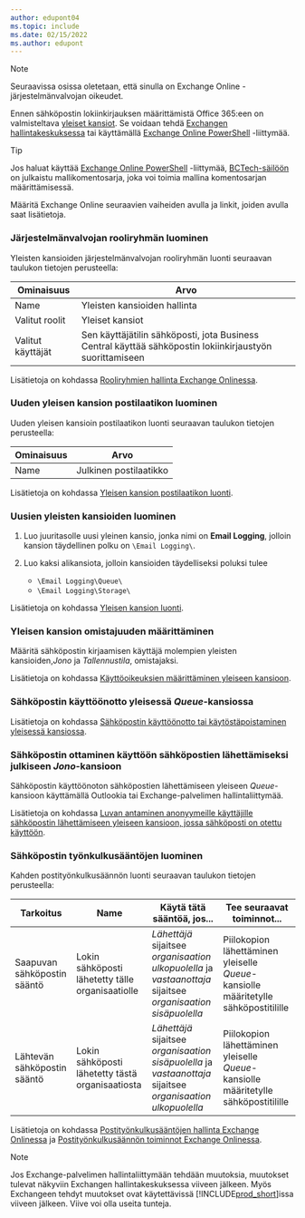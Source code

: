 ```yaml
---
author: edupont04
ms.topic: include
ms.date: 02/15/2022
ms.author: edupont
---
```


> [!NOTE]
> Seuraavissa osissa oletetaan, että sinulla on Exchange Online -järjestelmänvalvojan oikeudet.

Ennen sähköpostin lokiinkirjauksen määrittämistä Office 365:een on valmisteltava [yleiset kansiot](/exchange/collaboration-exo/public-folders/public-folders). Se voidaan tehdä [Exchangen hallintakeskuksessa](/exchange/exchange-admin-center?preserve-view=true) tai käyttämällä [Exchange Online PowerShell](/powershell/exchange/exchange-online-powershell?view=exchange-ps&?preserve-view=true) -liittymää.

> [!TIP]
> Jos haluat käyttää [Exchange Online PowerShell](/powershell/exchange/exchange-online-powershell?view=exchange-ps&preserve-view=true) -liittymää, [BCTech-säilöön](https://github.com/microsoft/BCTech/tree/master/samples/EmailLogging) on julkaistu mallikomentosarja, joka voi toimia mallina komentosarjan määrittämisessä.

Määritä Exchange Online seuraavien vaiheiden avulla ja linkit, joiden avulla saat lisätietoja.

### Järjestelmänvalvojan rooliryhmän luominen

Yleisten kansioiden järjestelmänvalvojan rooliryhmän luonti seuraavan taulukon tietojen perusteella:

|Ominaisuus        |Arvo                     |
|----------------|--------------------------|
|Name            |Yleisten kansioiden hallinta |
|Valitut roolit  |Yleiset kansiot            |
|Valitut käyttäjät  |Sen käyttäjätilin sähköposti, jota Business Central käyttää sähköpostin lokiinkirjaustyön suorittamiseen|

Lisätietoja on kohdassa [Rooliryhmien hallinta Exchange Onlinessa](/exchange/permissions-exo/role-groups).

### Uuden yleisen kansion postilaatikon luominen

Uuden yleisen kansioin postilaatikon luonti seuraavan taulukon tietojen perusteella:

|Ominaisuus        |Arvo                     |
|----------------|--------------------------|
|Name            |Julkinen postilaatikko            |

Lisätietoja on kohdassa [Yleisen kansion postilaatikon luonti](/exchange/collaboration-exo/public-folders/create-public-folder-mailbox).

### Uusien yleisten kansioiden luominen

1. Luo juuritasolle uusi yleinen kansio, jonka nimi on **Email Logging**, jolloin kansion täydellinen polku on `\Email Logging\`.
2. Luo kaksi alikansiota, jolloin kansioiden täydelliseksi poluksi tulee

    - `\Email Logging\Queue\`
    - `\Email Logging\Storage\`

Lisätietoja on kohdassa [Yleisen kansion luonti](/exchange/collaboration-exo/public-folders/create-public-folder).

### Yleisen kansion omistajuuden määrittäminen

Määritä sähköpostin kirjaamisen käyttäjä molempien yleisten kansioiden,*Jono* ja *Tallennustila*, omistajaksi.

Lisätietoja on kohdassa [Käyttöoikeuksien määrittäminen yleiseen kansioon](/exchange/collaboration-exo/public-folders/set-up-public-folders#step-3-assign-permissions-to-the-public-folder).

### Sähköpostin käyttöönotto yleisessä *Queue*-kansiossa

  Lisätietoja on kohdassa [Sähköpostin käyttöönotto tai käytöstäpoistaminen yleisessä kansiossa](/exchange/collaboration-exo/public-folders/enable-or-disable-mail-for-public-folder).

### Sähköpostin ottaminen käyttöön sähköpostien lähettämiseksi julkiseen *Jono*-kansioon

Sähköpostin käyttöönoton sähköpostien lähettämiseen yleiseen *Queue*-kansioon käyttämällä Outlookia tai Exchange-palvelimen hallintaliittymää.

Lisätietoja on kohdassa [Luvan antaminen anonyymeille käyttäjille sähköpostin lähettämiseen yleiseen kansioon, jossa sähköposti on otettu käyttöön](/exchange/collaboration-exo/public-folders/enable-or-disable-mail-for-public-folder#allow-anonymous-users-to-send-email-to-a-mail-enabled-public-folder?preserve-view=true).

### Sähköpostin työnkulkusääntöjen luominen

Kahden postityönkulkusäännön luonti seuraavan taulukon tietojen perusteella:

|Tarkoitus  |Name |Käytä tätä sääntöä, jos...             |Tee seuraavat toiminnot...                          |
|---------|-----|----------------------------------|---------------------------------------------|
|Saapuvan sähköpostin sääntö |Lokin sähköposti lähetetty tälle organisaatiolle|*Lähettäjä* sijaitsee *organisaation ulkopuolella* ja *vastaanottaja* sijaitsee *organisaation sisäpuolella*|Piilokopion lähettäminen yleiselle *Queue*-kansiolle määritetylle sähköpostitilille|
|Lähtevän sähköpostin sääntö | Lokin sähköposti lähetetty tästä organisaatiosta |*Lähettäjä* sijaitsee *organisaation sisäpuolella* ja *vastaanottaja* sijaitsee *organisaation ulkopuolella*|Piilokopion lähettäminen yleiselle *Queue*-kansiolle määritetylle sähköpostitilille|

Lisätietoja on kohdassa [Postityönkulkusääntöjen hallinta Exchange Onlinessa](/exchange/security-and-compliance/mail-flow-rules/manage-mail-flow-rules?preserve-view=true) ja [Postityönkulkusäännön toiminnot Exchange Onlinessa](/exchange/security-and-compliance/mail-flow-rules/mail-flow-rule-actions?preserve-view=true).

> [!NOTE]
> Jos Exchange-palvelimen hallintaliittymään tehdään muutoksia, muutokset tulevat näkyviin Exchangen hallintakeskuksessa viiveen jälkeen. Myös Exchangeen tehdyt muutokset ovat käytettävissä [!INCLUDE[prod_short](prod_short.md)]issa viiveen jälkeen. Viive voi olla useita tunteja.
